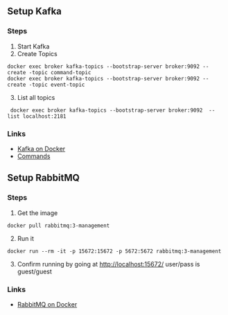 ## Setup Kafka

### Steps
1. Start Kafka
2. Create Topics
```shell
docker exec broker kafka-topics --bootstrap-server broker:9092 --create -topic command-topic
docker exec broker kafka-topics --bootstrap-server broker:9092 --create -topic event-topic  
```
3. List all topics
```shell
 docker exec broker kafka-topics --bootstrap-server broker:9092  --list localhost:2181
```

### Links
-  [Kafka on Docker](https://developer.confluent.io/quickstart/kafka-docker/)
- [Commands](https://gist.github.com/DevoKun/01b6c9963d5508579f4cbd75d52640a9)


## Setup RabbitMQ 
### Steps
1. Get the image
```shell
docker pull rabbitmq:3-management
```
2. Run it
```shell
docker run --rm -it -p 15672:15672 -p 5672:5672 rabbitmq:3-management
```
3. Confirm running by going at [http://localhost:15672/](http://localhost:15672/) user/pass is guest/guest

### Links
- [RabbitMQ on Docker](https://www.architect.io/blog/2021-01-19/rabbitmq-docker-tutorial/)
